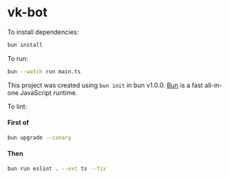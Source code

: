 # vk-bot

To install dependencies:

```bash
bun install
```

To run:

```bash
bun --watch run main.ts
```

This project was created using `bun init` in bun v1.0.0. [Bun](https://bun.sh) is a fast all-in-one JavaScript runtime.

To lint:
#### First of

```bash
bun upgrade --canary
```

#### Then

```bash
bun run eslint . --ext ts --fix
```
